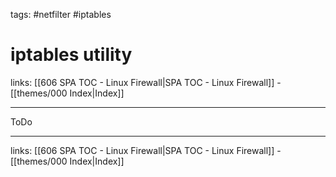 tags: #netfilter #iptables

# iptables utility

links: [[606 SPA TOC - Linux Firewall|SPA TOC - Linux Firewall]] - [[themes/000 Index|Index]]

---

ToDo

---
links: [[606 SPA TOC - Linux Firewall|SPA TOC - Linux Firewall]] - [[themes/000 Index|Index]]